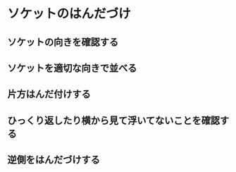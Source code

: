 # ソケットのはんだづけ

## ソケットの向きを確認する

## ソケットを適切な向きで並べる

## 片方はんだ付けする

## ひっくり返したり横から見て浮いてないことを確認する

## 逆側をはんだづけする